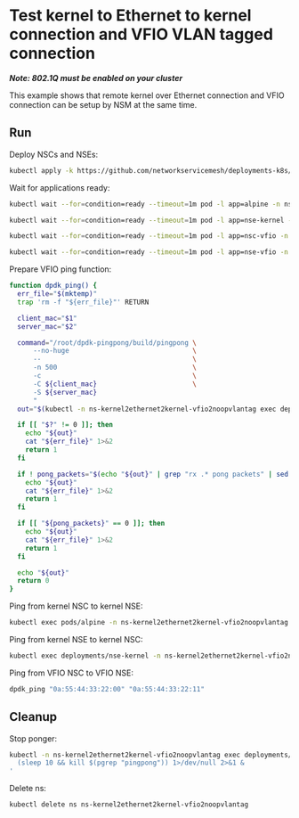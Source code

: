 # Test kernel to Ethernet to kernel connection and VFIO VLAN tagged connection

**_Note: 802.1Q must be enabled on your cluster_**

This example shows that remote kernel over Ethernet connection and VFIO connection can be setup by NSM at the same time.

## Run

Deploy NSCs and NSEs:
```bash
kubectl apply -k https://github.com/networkservicemesh/deployments-k8s/examples/use-cases/Kernel2Ethernet2Kernel_Vfio2NoopVlanTag?ref=2c5ec3b808fe8418a368518260b669d3ba729014
```

Wait for applications ready:
```bash
kubectl wait --for=condition=ready --timeout=1m pod -l app=alpine -n ns-kernel2ethernet2kernel-vfio2noopvlantag
```
```bash
kubectl wait --for=condition=ready --timeout=1m pod -l app=nse-kernel -n ns-kernel2ethernet2kernel-vfio2noopvlantag
```
```bash
kubectl wait --for=condition=ready --timeout=1m pod -l app=nsc-vfio -n ns-kernel2ethernet2kernel-vfio2noopvlantag
```
```bash
kubectl wait --for=condition=ready --timeout=1m pod -l app=nse-vfio -n ns-kernel2ethernet2kernel-vfio2noopvlantag
```

Prepare VFIO ping function:
```bash
function dpdk_ping() {
  err_file="$(mktemp)"
  trap 'rm -f "${err_file}"' RETURN

  client_mac="$1"
  server_mac="$2"

  command="/root/dpdk-pingpong/build/pingpong \
      --no-huge                               \
      --                                      \
      -n 500                                  \
      -c                                      \
      -C ${client_mac}                        \
      -S ${server_mac}
      "
  out="$(kubectl -n ns-kernel2ethernet2kernel-vfio2noopvlantag exec deployments/nsc-vfio --container pinger -- /bin/bash -c "${command}" 2>"${err_file}")"

  if [[ "$?" != 0 ]]; then
    echo "${out}"
    cat "${err_file}" 1>&2
    return 1
  fi

  if ! pong_packets="$(echo "${out}" | grep "rx .* pong packets" | sed -E 's/rx ([0-9]*) pong packets/\1/g')"; then
    echo "${out}"
    cat "${err_file}" 1>&2
    return 1
  fi

  if [[ "${pong_packets}" == 0 ]]; then
    echo "${out}"
    cat "${err_file}" 1>&2
    return 1
  fi

  echo "${out}"
  return 0
}
```

Ping from kernel NSC to kernel NSE:
```bash
kubectl exec pods/alpine -n ns-kernel2ethernet2kernel-vfio2noopvlantag -- ping -c 4 172.16.1.100
```

Ping from kernel NSE to kernel NSC:
```bash
kubectl exec deployments/nse-kernel -n ns-kernel2ethernet2kernel-vfio2noopvlantag -- ping -c 4 172.16.1.101
```

Ping from VFIO NSC to VFIO NSE:
```bash
dpdk_ping "0a:55:44:33:22:00" "0a:55:44:33:22:11"
```

## Cleanup

Stop ponger:
```bash
kubectl -n ns-kernel2ethernet2kernel-vfio2noopvlantag exec deployments/nse-vfio --container ponger -- /bin/bash -c '\
  (sleep 10 && kill $(pgrep "pingpong")) 1>/dev/null 2>&1 &                    \
'
```

Delete ns:
```bash
kubectl delete ns ns-kernel2ethernet2kernel-vfio2noopvlantag
```
